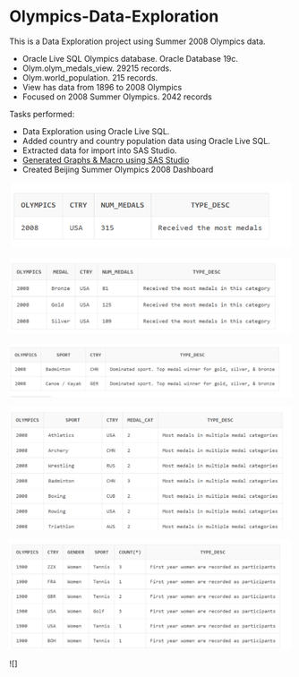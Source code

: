 # Olympics-Data-Exploration

This is a Data Exploration project using Summer 2008 Olympics data.

- Oracle Live SQL Olympics database.  Oracle Database 19c.
- Olym.olym_medals_view. 29215 records.
- Olym.world_population.  215 records.
- View has data from 1896 to 2008 Olympics
- Focused on 2008 Summer Olympics. 2042 records

Tasks performed:
- Data Exploration using Oracle Live SQL.  
- Added country and country population data using Oracle Live SQL.
- Extracted data for import into SAS Studio.
- [Generated Graphs & Macro using SAS Studio](https://github.com/Sarah269/Olympics-Data-Exploration/tree/main/SAS)
- Created Beijing Summer Olympics 2008 Dashboard

![Country with Most Medals](https://github.com/Sarah269/Olympics-Data-Exploration/blob/main/CountryMostMedals.png)

![Country with Most Gold, Silver, & Bronze Medals](https://github.com/Sarah269/Olympics-Data-Exploration/blob/main/CountryMostGoldSilverBronze.png)

![Country Dominated Sport Winning Gold, Silver, & Bronze](https://github.com/Sarah269/Olympics-Data-Exploration/blob/main/CountryWonGoldSilverBronzeInSport.png)

![Countries Won Medals in Multiple Categories in a Sport](https://github.com/Sarah269/Olympics-Data-Exploration/blob/main/CountryMultipleMedalsInSport.png)

![Earliest Year Women Participated in Olympics](https://github.com/Sarah269/Olympics-Data-Exploration/blob/main/FirstYearWomenInOlympics.png
)

![]



